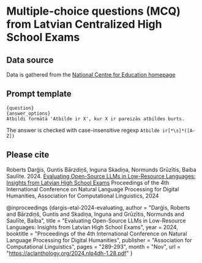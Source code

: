 # Multiple-choice questions (MCQ) from Latvian Centralized High School Exams

## Data source

Data is gathered from the [National Centre for Education homepage](https://www.visc.gov.lv/lv/20222023-macibu-gada-uzdevumi#vidusskola)

## Prompt template

    {question}
    {answer_options}
    Atbildi formātā 'Atbilde ir X', kur X ir pareizās atbildes burts.

The answer is checked with case-insensitive regexp `Atbilde ir[*\s]*([A-Z])`

## Please cite
Roberts Darģis, Guntis Bārzdiņš, Inguna Skadiņa, Normunds Grūzītis, Baiba Saulīte. 2024. [Evaluating Open-Source LLMs in Low-Resource Languages: Insights from Latvian High School Exams](https://aclanthology.org/2024.nlp4dh-1.28.pdf)
Proceedings of the 4th International Conference on Natural Language Processing for Digital Humanities, Association for Computational Linguistics, 2024

@inproceedings
{dargis-etal-2024-evaluating,
  author = "Darģis, Roberts and Bārzdiņš, Guntis and Skadiņa, Inguna and Grūzītis, Normunds and Saulīte, Baiba",
  title = "Evaluating Open-Source LLMs in Low-Resource Languages: Insights from Latvian High School Exams",
  year = 2024,
  booktitle = "Proceedings of the 4th International Conference on Natural Language Processing for Digital Humanities",
  publisher = "Association for Computational Linguistics",
  pages = "289-293",
  month = "Nov",
  url = "https://aclanthology.org/2024.nlp4dh-1.28.pdf"
}
